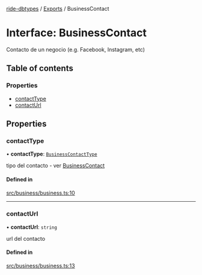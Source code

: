 [ride-dbtypes](../README.md) / [Exports](../modules.md) / BusinessContact

# Interface: BusinessContact

Contacto de un negocio (e.g. Facebook, Instagram, etc)

## Table of contents

### Properties

- [contactType](BusinessContact.md#contacttype)
- [contactUrl](BusinessContact.md#contacturl)

## Properties

### contactType

• **contactType**: [`BusinessContactType`](../modules.md#businesscontacttype)

tipo del contacto - ver [BusinessContact](BusinessContact.md)

#### Defined in

[src/business/business.ts:10](https://github.com/gatitolabs/ride-dbtypes/blob/de85d58/src/business/business.ts#L10)

___

### contactUrl

• **contactUrl**: `string`

url del contacto

#### Defined in

[src/business/business.ts:13](https://github.com/gatitolabs/ride-dbtypes/blob/de85d58/src/business/business.ts#L13)
